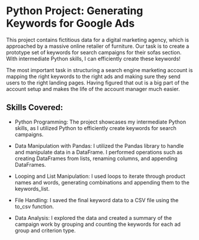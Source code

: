 # Python Project: Generating Keywords for Google Ads
This project contains fictitious data for a digital marketing agency, which is approached by a massive online retailer of furniture. Our task is to create a prototype set of keywords for search campaigns for their sofas section. With intermediate Python skills, I can efficiently create these keywords!

The most important task in structuring a search engine marketing account is mapping the right keywords to the right ads and making sure they send users to the right landing pages. Having figured that out is a big part of the account setup and makes the life of the account manager much easier.

## Skills Covered:

- Python Programming: The project showcases my intermediate Python skills, as I utilized Python to efficiently create keywords for search campaigns.

- Data Manipulation with Pandas: I utilized the Pandas library to handle and manipulate data in a DataFrame. I performed operations such as creating DataFrames from lists, renaming columns, and appending DataFrames.

- Looping and List Manipulation: I used loops to iterate through product names and words, generating combinations and appending them to the keywords_list.

- File Handling: I saved the final keyword data to a CSV file using the to_csv function.

- Data Analysis: I explored the data and created a summary of the campaign work by grouping and counting the keywords for each ad group and criterion type.
